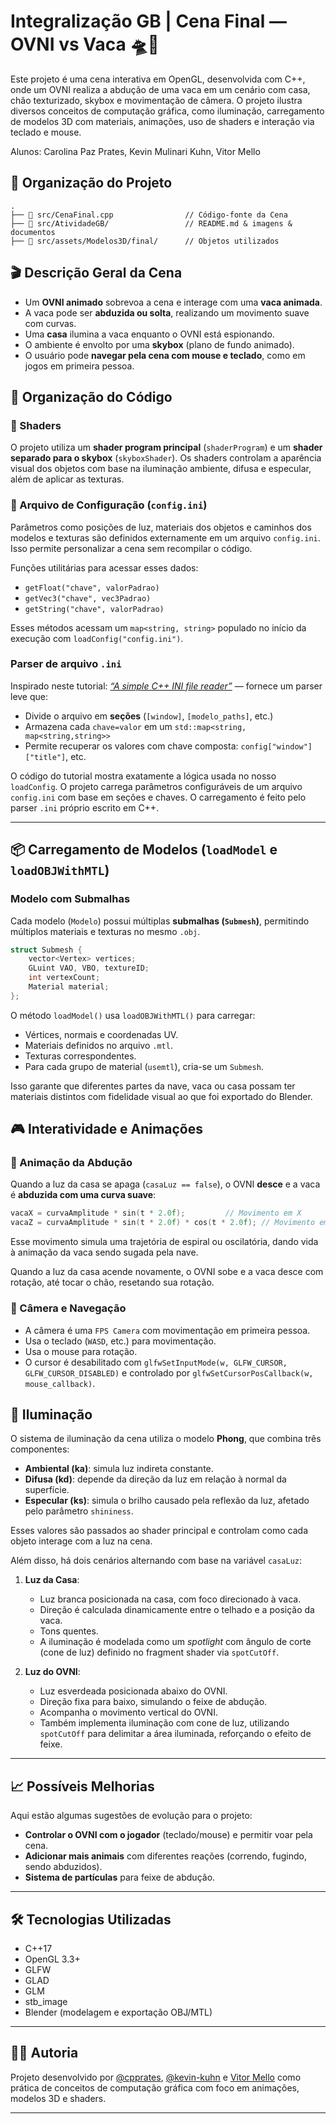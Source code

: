 # Integralização GB | Cena Final — OVNI vs Vaca 🛸🐄

Este projeto é uma cena interativa em OpenGL, desenvolvida com C++, onde um OVNI realiza a abdução de uma vaca em um cenário com casa, chão texturizado, skybox e movimentação de câmera. O projeto ilustra diversos conceitos de computação gráfica, como iluminação, carregamento de modelos 3D com materiais, animações, uso de shaders e interação via teclado e mouse.

Alunos: Carolina Paz Prates, Kevin Mulinari Kuhn, Vitor Mello

## 📜 Organização do Projeto

```
.
├── 📁 src/CenaFinal.cpp                // Código-fonte da Cena
├── 📁 src/AtividadeGB/                 // README.md & imagens & documentos
├── 📁 src/assets/Modelos3D/final/      // Objetos utilizados

```

## 🎬 Descrição Geral da Cena

- Um **OVNI animado** sobrevoa a cena e interage com uma **vaca animada**.
- A vaca pode ser **abduzida ou solta**, realizando um movimento suave com curvas.
- Uma **casa** ilumina a vaca enquanto o OVNI está espionando.
- O ambiente é envolto por uma **skybox** (plano de fundo animado).
- O usuário pode **navegar pela cena com mouse e teclado**, como em jogos em primeira pessoa.

## 🔧 Organização do Código

### 🔹 Shaders

O projeto utiliza um **shader program principal** (`shaderProgram`) e um **shader separado para o skybox** (`skyboxShader`). Os shaders controlam a aparência visual dos objetos com base na iluminação ambiente, difusa e especular, além de aplicar as texturas.

### 🔹 Arquivo de Configuração (`config.ini`)

Parâmetros como posições de luz, materiais dos objetos e caminhos dos modelos e texturas são definidos externamente em um arquivo `config.ini`. Isso permite personalizar a cena sem recompilar o código.

Funções utilitárias para acessar esses dados:

- `getFloat("chave", valorPadrao)`  
- `getVec3("chave", vec3Padrao)`  
- `getString("chave", valorPadrao)`

Esses métodos acessam um `map<string, string>` populado no início da execução com `loadConfig("config.ini")`.

### Parser de arquivo `.ini`

Inspirado neste tutorial: [*“A simple C++ INI file reader”*](https://tuttlem.github.io/2012/12/26/a-simple-c-ini-file-reader.html) — fornece um parser leve que:

- Divide o arquivo em **seções** (`[window]`, `[modelo_paths]`, etc.)
- Armazena cada `chave=valor` em um `std::map<string, map<string,string>>`
- Permite recuperar os valores com chave composta: `config["window"]["title"]`, etc.

O código do tutorial mostra exatamente a lógica usada no nosso `loadConfig`.
O projeto carrega parâmetros configuráveis de um arquivo `config.ini` com base em seções e chaves. O carregamento é feito pelo parser `.ini` próprio escrito em C++.

---

## 📦 Carregamento de Modelos (`loadModel` e `loadOBJWithMTL`)

### Modelo com Submalhas

Cada modelo (`Modelo`) possui múltiplas **submalhas (`Submesh`)**, permitindo múltiplos materiais e texturas no mesmo `.obj`.

```cpp
struct Submesh {
    vector<Vertex> vertices;
    GLuint VAO, VBO, textureID;
    int vertexCount;
    Material material;
};
```

O método `loadModel()` usa `loadOBJWithMTL()` para carregar:

- Vértices, normais e coordenadas UV.
- Materiais definidos no arquivo `.mtl`.
- Texturas correspondentes.
- Para cada grupo de material (`usemtl`), cria-se um `Submesh`.

Isso garante que diferentes partes da nave, vaca ou casa possam ter materiais distintos com fidelidade visual ao que foi exportado do Blender.

## 🎮 Interatividade e Animações

### 🧲 Animação da Abdução

Quando a luz da casa se apaga (`casaLuz == false`), o OVNI **desce** e a vaca é **abduzida com uma curva suave**:

```cpp
vacaX = curvaAmplitude * sin(t * 2.0f);         // Movimento em X
vacaZ = curvaAmplitude * sin(t * 2.0f) * cos(t * 2.0f); // Movimento em Z
```

Esse movimento simula uma trajetória de espiral ou oscilatória, dando vida à animação da vaca sendo sugada pela nave.

Quando a luz da casa acende novamente, o OVNI sobe e a vaca desce com rotação, até tocar o chão, resetando sua rotação.

### 🧭 Câmera e Navegação

- A câmera é uma `FPS Camera` com movimentação em primeira pessoa.
- Usa o teclado (`WASD`, etc.) para movimentação.
- Usa o mouse para rotação.
- O cursor é desabilitado com `glfwSetInputMode(w, GLFW_CURSOR, GLFW_CURSOR_DISABLED)` e controlado por `glfwSetCursorPosCallback(w, mouse_callback)`.

## 🧪 Iluminação

O sistema de iluminação da cena utiliza o modelo **Phong**, que combina três componentes:
- **Ambiental (ka)**: simula luz indireta constante.
- **Difusa (kd)**: depende da direção da luz em relação à normal da superfície.
- **Especular (ks)**: simula o brilho causado pela reflexão da luz, afetado pelo parâmetro `shininess`.

Esses valores são passados ao shader principal e controlam como cada objeto interage com a luz na cena.

Além disso, há dois cenários alternando com base na variável `casaLuz`:

1. **Luz da Casa**:
   - Luz branca posicionada na casa, com foco direcionado à vaca.
   - Direção é calculada dinamicamente entre o telhado e a posição da vaca.
   - Tons quentes.
   - A iluminação é modelada como um *spotlight* com ângulo de corte (cone de luz) definido no fragment shader via `spotCutOff`.

2. **Luz do OVNI**:
   - Luz esverdeada posicionada abaixo do OVNI.
   - Direção fixa para baixo, simulando o feixe de abdução.
   - Acompanha o movimento vertical do OVNI.
   - Também implementa iluminação com cone de luz, utilizando `spotCutOff` para delimitar a área iluminada, reforçando o efeito de feixe.

---

## 📈 Possíveis Melhorias

Aqui estão algumas sugestões de evolução para o projeto:

- **Controlar o OVNI com o jogador** (teclado/mouse) e permitir voar pela cena.
- **Adicionar mais animais** com diferentes reações (correndo, fugindo, sendo abduzidos).
- **Sistema de partículas** para feixe de abdução.

---

## 🛠 Tecnologias Utilizadas

- C++17
- OpenGL 3.3+
- GLFW
- GLAD
- GLM
- stb_image
- Blender (modelagem e exportação OBJ/MTL)

---

## 👩‍💻 Autoria

Projeto desenvolvido por [@cpprates](https://github.com/cpprates), [@kevin-kuhn](https://github.com/kevin-kuhn) e [Vitor Mello]() como prática de conceitos de computação gráfica com foco em animações, modelos 3D e shaders.

---

